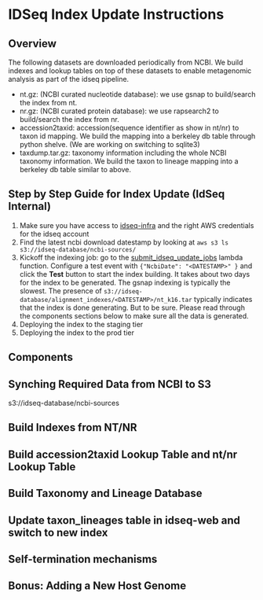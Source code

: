 # IDSeq Index Update Instructions

## Overview
  
 The following datasets are downloaded periodically from NCBI. We build indexes and lookup tables on top of these datasets to
 enable metagenomic analysis as part of the idseq pipeline. 
   * nt.gz: (NCBI curated nucleotide database): we use gsnap to build/search the index from nt.  
   * nr.gz: (NCBI curated protein database): we use rapsearch2 to build/search the index from nr. 
   * accession2taxid: accession(sequence identifier as show in nt/nr) to taxon id mapping. We build the mapping into a berkeley db table through python shelve. (We are working on switching to sqlite3) 
   * taxdump.tar.gz: taxonomy information including the whole NCBI taxonomy information. We build the taxon to lineage mapping into a berkeley db table similar to above.  

## Step by Step Guide for Index Update (IdSeq Internal)
  
  1. Make sure you have access to [idseq-infra](https://github.com/chanzuckerberg/idseq-infra) and the right AWS credentials for the idseq account 
  2. Find the latest ncbi download datestamp <DATESTAMP> by looking at `aws s3 ls s3://idseq-database/ncbi-sources/` 
  3. Kickoff the indexing job: go to the [submit_idseq_update_jobs](https://us-west-2.console.aws.amazon.com/lambda/home?region=us-west-2#/functions/submit_idseq_update_jobs?tab=graph) lambda function. Configure a test event with ``` {"NcbiDate": "<DATESTAMP>" } ``` and click the **Test** button to start the index building. It takes about two days for the index to be generated. The gsnap indexing is typically the slowest. The presence of `s3://idseq-database/alignment_indexes/<DATESTAMP>/nt_k16.tar` typically indicates that the index is done generating.  But to be sure. Please read through the components sections below to make sure all the data is generated. 
  4. Deploying the index to the staging tier
  5. Deploying the index to the prod tier


## Components

## Synching Required Data from NCBI to S3 

  s3://idseq-database/ncbi-sources


## Build Indexes from  NT/NR 



## Build accession2taxid Lookup  Table and nt/nr Lookup Table


## Build Taxonomy and Lineage Database


## Update taxon_lineages table in idseq-web and switch to new index 


## Self-termination mechanisms


## Bonus: Adding a New Host Genome


